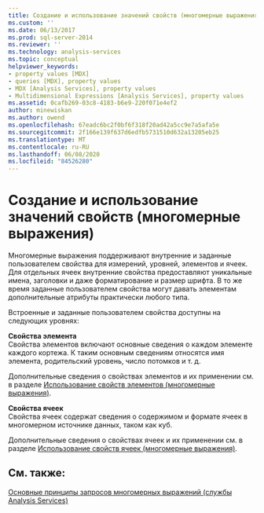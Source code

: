 ```yaml
---
title: Создание и использование значений свойств (многомерные выражения) | Документация Майкрософт
ms.custom: ''
ms.date: 06/13/2017
ms.prod: sql-server-2014
ms.reviewer: ''
ms.technology: analysis-services
ms.topic: conceptual
helpviewer_keywords:
- property values [MDX]
- queries [MDX], property values
- MDX [Analysis Services], property values
- Multidimensional Expressions [Analysis Services], property values
ms.assetid: 0cafb269-03c8-4183-b6e9-220f071e4ef2
author: minewiskan
ms.author: owend
ms.openlocfilehash: 67eadc6bc2f0bf6f318f20ad42a5cc9e7a5afa5e
ms.sourcegitcommit: 2f166e139f637d6edfb5731510d632a13205eb25
ms.translationtype: MT
ms.contentlocale: ru-RU
ms.lasthandoff: 06/08/2020
ms.locfileid: "84526280"
---
```

# <a name="creating-and-using-property-values-mdx"></a>Создание и использование значений свойств (многомерные выражения)
  Многомерные выражения поддерживают внутренние и заданные пользователем свойства для измерений, уровней, элементов и ячеек. Для отдельных ячеек внутренние свойства предоставляют уникальные имена, заголовки и даже форматирование и размер шрифта. В то же время заданные пользователем свойства могут давать элементам дополнительные атрибуты практически любого типа.  
  
 Встроенные и заданные пользователем свойства доступны на следующих уровнях:  
  
 **Свойства элемента**  
 Свойства элементов включают основные сведения о каждом элементе каждого кортежа. К таким основным сведениям относятся имя элемента, родительский уровень, число потомков и т. д.  
  
 Дополнительные сведения о свойствах элементов и их применении см. в разделе [Использование свойств элементов (многомерные выражения)](multidimensional-models/mdx/mdx-member-properties.md).  
  
 **Свойства ячеек**  
 Свойства ячеек содержат сведения о содержимом и формате ячеек в многомерном источнике данных, таком как куб.  
  
 Дополнительные сведения о свойствах ячеек и их применении см. в разделе [Использование свойств ячеек (многомерные выражения)](multidimensional-models/mdx/mdx-cell-properties-using-cell-properties.md).  
  
## <a name="see-also"></a>См. также:  
 [Основные принципы запросов многомерных выражений (службы Analysis Services)](multidimensional-models/mdx/mdx-query-fundamentals-analysis-services.md)  
  
  
